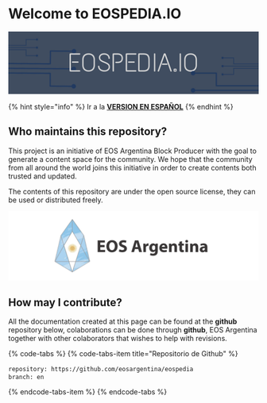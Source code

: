 # Welcome to EOSPEDIA.IO

![](.gitbook/assets/eospedia.io-1.png)

{% hint style="info" %}
Ir a la [**VERSION EN ESPAÑOL**](https://www.eospedia.io/)
{% endhint %}

## Who maintains this repository?

This project is an initiative of EOS Argentina Block Producer with the goal to generate a content space for the community. We hope that the community from all around the world joins this initiative in order to create contents both trusted and updated.

The contents of this repository are under the open source license, they can be used or distributed freely.

![](.gitbook/assets/image%20%2827%29.png)

## How may I contribute?

All the documentation created at this page can be found at the **github** repository below, colaborations can be done through **github**, EOS Argentina together with other colaborators that wishes to help with revisions.

{% code-tabs %}
{% code-tabs-item title="Repositorio de Github" %}
```text
repository: https://github.com/eosargentina/eospedia
branch: en
```
{% endcode-tabs-item %}
{% endcode-tabs %}

